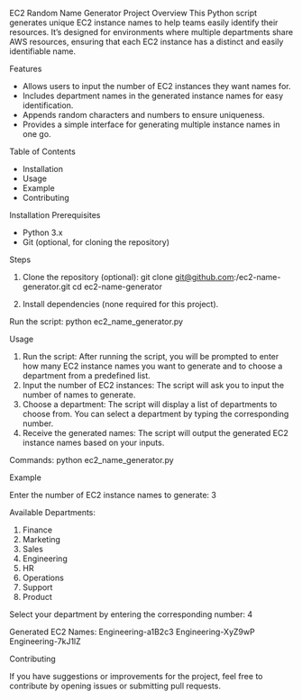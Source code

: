 EC2 Random Name Generator 
Project Overview
This Python script generates unique EC2 instance names to help teams easily identify their resources. It’s designed for environments where multiple departments share AWS resources, ensuring that each EC2 instance has a distinct and easily identifiable name.

Features
- Allows users to input the number of EC2 instances they want names for.
- Includes department names in the generated instance names for easy identification.
- Appends random characters and numbers to ensure uniqueness.
- Provides a simple interface for generating multiple instance names in one go.


Table of Contents
- Installation
- Usage
- Example
- Contributing

Installation
Prerequisites
- Python 3.x
- Git (optional, for cloning the repository)
  
Steps

1. Clone the repository (optional): 
git clone git@github.com:<your-username>/ec2-name-generator.git
cd ec2-name-generator

2. Install dependencies (none required for this project).

Run the script:
python ec2_name_generator.py


Usage
1. Run the script: After running the script, you will be prompted to enter how many EC2 instance names you want to generate and to choose a department from a predefined list.
2. Input the number of EC2 instances: The script will ask you to input the number of names to generate.
3. Choose a department: The script will display a list of departments to choose from. You can select a department by typing the corresponding number.
4. Receive the generated names: The script will output the generated EC2 instance names based on your inputs.


Commands: python ec2_name_generator.py



Example

Enter the number of EC2 instance names to generate: 3

Available Departments:
1. Finance
2. Marketing
3. Sales
4. Engineering
5. HR
6. Operations
7. Support
8. Product
   
Select your department by entering the corresponding number: 4

Generated EC2 Names:
Engineering-a1B2c3
Engineering-XyZ9wP
Engineering-7kJ1lZ

Contributing

If you have suggestions or improvements for the project, feel free to contribute by opening issues or submitting pull requests.

